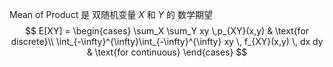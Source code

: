 Mean of Product
是 双随机变量 $X$ 和 $Y$ 的 数学期望
$$
E[XY] = 
\begin{cases}
\sum_X \sum_Y xy \,p_{XY}(x,y) & \text{for discrete}\\
\int_{-\infty}^{\infty}\int_{-\infty}^{\infty} xy \, f_{XY}(x,y) \, dx dy & \text{for continuous}
\end{cases}
$$
